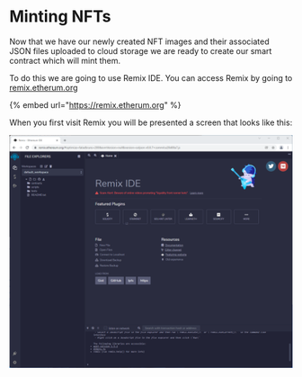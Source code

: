# Minting NFTs

Now that we have our newly created NFT images and their associated JSON files uploaded to cloud storage we are ready to create our smart contract which will mint them.

To do this we are going to use Remix IDE. You can access Remix by going to [remix.etherum.org](https://remix.ethereum.org)

{% embed url="https://remix.etherum.org" %}

When you first visit Remix you will be presented a screen that looks like this:

![](<.gitbook/assets/Screenshot 2022-02-01 131311.png>)


